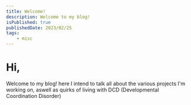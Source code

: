 ```yaml
---
title: Welcome!
description: Welcome to my blog!
isPublished: true
publishedDate: 2023/02/25
tags:
    - misc
---
```

# Hi,
Welcome to my blog! here I intend to talk all about the various projects I'm working on, aswell as quirks of living with DCD (Developmental Coordination Disorder)